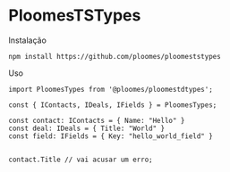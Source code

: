# PloomesTSTypes

Instalação

`npm install https://github.com/ploomes/ploomeststypes`

Uso

`import PloomesTypes from '@ploomes/ploomestdtypes';`

```TS
const { IContacts, IDeals, IFields } = PloomesTypes;

const contact: IContacts = { Name: "Hello" }
const deal: IDeals = { Title: "World" }
const field: IFields = { Key: "hello_world_field" }


contact.Title // vai acusar um erro;
```
